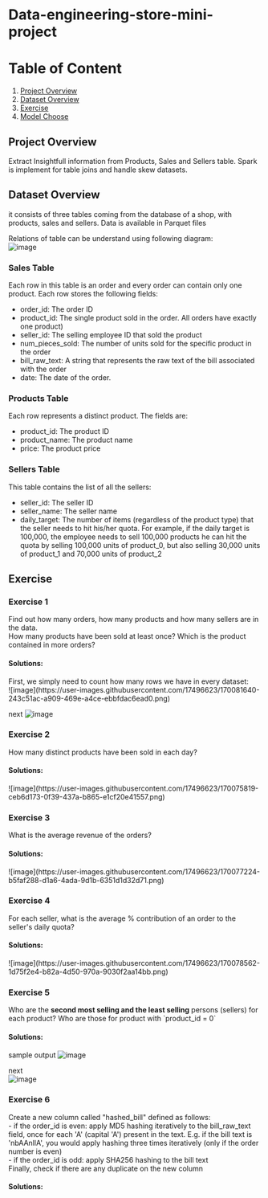 # Data-engineering-store-mini-project

# Table of Content
1. [Project Overview](#project)
2. [Dataset Overview](#dataset)
3. [Exercise](#ex)
4. [Model Choose](#model)

<a name="project"></a>
## Project Overview
Extract Insightfull information from Products, Sales and Sellers table. Spark is implement for table joins and handle skew datasets.<br>

<a name="dataset"></a>
## Dataset Overview
it consists of three tables coming from the database of a shop, with products, sales and sellers. Data is available in Parquet files<br>

Relations of table can be understand using following diagram:<br>
![image](https://user-images.githubusercontent.com/17496623/169950981-25589fd2-93bb-42af-aa40-22c66c45762c.png)
<h3>Sales Table</h3>
Each row in this table is an order and every order can contain only one product. Each row stores the following fields:
<ul>
<li>order_id: The order ID</li>
<li>product_id: The single product sold in the order. All orders have exactly one product)</li>
<li>seller_id: The selling employee ID that sold the product</li>
<li>num_pieces_sold: The number of units sold for the specific product in the order</li>
<li>bill_raw_text: A string that represents the raw text of the bill associated with the order</li>
<li>date: The date of the order.</li>
</ul>

<h3>Products Table</h3>
Each row represents a distinct product. The fields are:
<ul>
<li>product_id: The product ID</li>
<li>product_name: The product name</li>
<li>price: The product price</li>
</ul>
<h3>Sellers Table</h3>
This table contains the list of all the sellers:
<ul>
  <li>seller_id: The seller ID</li>
<li>seller_name: The seller name</li>
<li>daily_target: The number of items (regardless of the product type) that the seller needs to hit his/her quota. For example, if the daily target is 100,000, the employee needs to sell 100,000 products he can hit the quota by selling 100,000 units of product_0, but also selling 30,000 units of product_1 and 70,000 units of product_2</li>
</ul>

<a name="ex"></a>
## Exercise

<h3>Exercise 1</h3>
Find out how many orders, how many products and how many sellers are in the data.<br>
How many products have been sold at least once? Which is the product contained in more orders?<br>
<h4>Solutions:</h4>
First, we simply need to count how many rows we have in every dataset:<br>
![image](https://user-images.githubusercontent.com/17496623/170081640-243c51ac-a909-469e-a4ce-ebbfdac6ead0.png)

next
![image](https://user-images.githubusercontent.com/17496623/170075200-ec25108f-804b-44f1-8dd2-22228288bd47.png)

<h3>Exercise 2</h3>
How many distinct products have been sold in each day?<br>
<h4>Solutions:</h4>
![image](https://user-images.githubusercontent.com/17496623/170075819-ceb6d173-0f39-437a-b865-e1cf20e41557.png)

<h3>Exercise 3</h3>
What is the average revenue of the orders?<br>
<h4>Solutions:</h4>
![image](https://user-images.githubusercontent.com/17496623/170077224-b5faf288-d1a6-4ada-9d1b-6351d1d32d71.png)

<h3>Exercise 4</h3>
For each seller, what is the average % contribution of an order to the seller's daily quota?<br>
<h4>Solutions:</h4>
![image](https://user-images.githubusercontent.com/17496623/170078562-1d75f2e4-b82a-4d50-970a-9030f2aa14bb.png)

<h3>Exercise 5</h3>
Who are the <b>second most selling and the least selling</b> persons (sellers) for each product? Who are those for product with `product_id = 0`<br>
<h4>Solutions:</h4>

sample output
![image](https://user-images.githubusercontent.com/17496623/170072334-98807e84-e67f-4291-9baa-e80561a1ef95.png)

next<br>
![image](https://user-images.githubusercontent.com/17496623/170072500-f4b3db72-08f1-4d60-8152-b479ab00b8bd.png)


<h3>Exercise 6</h3>
Create a new column called "hashed_bill" defined as follows:<br>
- if the order_id is even: apply MD5 hashing iteratively to the bill_raw_text field, once for each 'A' (capital 'A') present in the text. E.g. if the bill text is 'nbAAnllA', you would apply hashing three times iteratively (only if the order number is even)<br>
- if the order_id is odd: apply SHA256 hashing to the bill text<br>
Finally, check if there are any duplicate on the new column<br>
<h4>Solutions:</h4>

